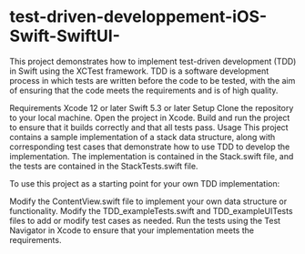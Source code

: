 # test-driven-developpement-iOS-Swift-SwiftUI-
This project demonstrates how to implement test-driven development (TDD) in Swift using the XCTest framework. TDD is a software development process in which tests are written before the code to be tested, with the aim of ensuring that the code meets the requirements and is of high quality.

Requirements
Xcode 12 or later
Swift 5.3 or later
Setup
Clone the repository to your local machine.
Open the project in Xcode.
Build and run the project to ensure that it builds correctly and that all tests pass.
Usage
This project contains a sample implementation of a stack data structure, along with corresponding test cases that demonstrate how to use TDD to develop the implementation. The implementation is contained in the Stack.swift file, and the tests are contained in the StackTests.swift file.

To use this project as a starting point for your own TDD implementation:

Modify the ContentView.swift file to implement your own data structure or functionality.
Modify the TDD_exampleTests.swift and TDD_exampleUITests files to add or modify test cases as needed.
Run the tests using the Test Navigator in Xcode to ensure that your implementation meets the requirements.
